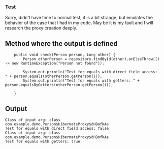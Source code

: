 ### Test
 Sorry, didn't have time to normal test, it is a bit strange, but emulates the behavior of the case that I had in my code. May be it is my fault and I will research the proxy creation deeply.
 
## Method where the output is defined
```	
    public void check(Person person, Long other) {
		Person otherPerson = repository.findById(other).orElseThrow(() -> new RuntimeException("Person not found"));

		System.out.println("Test for equals with direct field access: " + person.equals(otherPerson.getPerson()));
		System.out.println("Test for equals with getters: " + person.equalsByGetters(otherPerson.getPerson()));

	}
```

## Output
```
Class of input arg: class com.example.demo.Person$HibernateProxy$dHBofkAe
Test for equals with direct field access: false
Class of input arg: class com.example.demo.Person$HibernateProxy$dHBofkAe
Test for equals with getters: true
```

